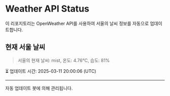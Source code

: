 
# Weather API Status

이 리포지토리는 OpenWeather API를 사용하여 서울의 날씨 정보를 자동으로 업데이트합니다.

## 현재 서울 날씨
> 서울의 현재 날씨: mist, 온도: 4.76°C, 습도: 81%

⏳ 업데이트 시간: 2025-03-11 20:00:06 (UTC)

---
자동 업데이트 봇에 의해 관리됩니다.

